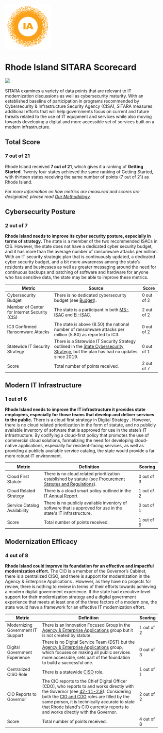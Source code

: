 ![image](https://github.com/internetassociation/SITARA/blob/main/Assets/IA_Mark.png)

# Rhode Island SITARA Scorecard

<img src="https://upload.wikimedia.org/wikipedia/commons/thumb/f/f3/Flag_of_Rhode_Island.svg/546px-Flag_of_Rhode_Island.svg.png" width="100" />

SITARA examines a variety of data points that are relevant to IT modernization discussions as well as cybersecurity maturity. With an established baseline of participation in programs recommended by Cybersecurity & Infrastructure Security Agency (CISA), SITARA measures additional efforts that will help governments focus on current and future threats related to the use of IT equipment and services while also moving towards developing a digital and more accessible set of services built on a modern infrastructure.

## Total Score

### 7 out of 21

Rhode Island received **7 out of 21**, which gives it a ranking of **Getting Started**. Twenty four states achieved the same ranking of Getting Started, with thirteen states receiving the same number of points (7 out of 21) as Rhode Island.

*For more information on how metrics are measured and scores are designated, please read [Our Methodology](https://github.com/internetassociation/SITARA/blob/main/Data/Individual-Data/Our-Methodology.md).*

## Cybersecurity Posture

### 2 out of 7

**Rhode Island needs to improve its cyber security posture, especially in terms of strategy.** The state is a member of the two recommended ISACs in CIS. However, the state does not have a dedicated cyber security budget, and it has more than the average number of ransomware attacks per million. With an IT security strategic plan that is continuously updated, a dedicated cyber security budget, and a bit more awareness among the state’s residents and businesses as well as greater messaging around the need for continuous backups and patching of software and hardware for anyone who has sensitive data, the state may be able to improve these metrics.

Metric | Source | Score
--- | --- | ---
Cybersecurity Budget | There is no dedicated cybersecurity budget (see [Budget](http://www.omb.ri.gov/documents/Prior%20Year%20Budgets/Operating%20Budget%202020/0_FY%202020%20Capital%20Budget.pdf)). | 0 out of 2
Member of Center for Internet Security (CIS) | The state is a participant in both [MS-ISAC](https://www.cisecurity.org/partners-state-government/) and [EI-ISAC](https://www.cisecurity.org/ei-isac/partners-ei-isac/). | 2 out of 2
IC3 Confirmed Ransomware Attacks | The state is above (8.50) the national number of ransomware attacks per million (5.80) as reported to IC3. | 0 out of 2
Statewide IT Security Strategy | There is a Statewide IT Security Strategy outlined in the [State Cybersecurity Strategy](http://www.admin.ri.gov/documents/Reports/cybersecurity/RI%20Cybersecurity%20Strategy%202019.pdf), but the plan has had no updates since 2019. | 0 out of 1
Score | Total number of points received. | 2 out of 7

## Modern IT Infrastructure

### 1 out of 6

**Rhode Island needs to improve the IT infrastructure it provides state employees, especially for those teams that develop and deliver services to the public.** There is a cloud first strategy in Digital Strategy . However, there is no cloud related prioritization in the form of statute, and no publicly available inventory of software that is approved for use in the state’s IT infrastructure. By codifying a cloud-first policy that promotes the use of commercial cloud solutions, formalizing the need for developing cloud-native applications, especially for resident-facing services, as well as providing a publicly available service catalog, the state would provide a far more robust IT environment.

Metric | Definition | Scoring
--- | --- | ---
Cloud First Statute | There is no cloud related prioritization established by statute (see [Procurement Statutes and Regulations](https://www.ridop.ri.gov/rules-regulations/)). | 0 out of 3
Cloud Related Strategy | There is a cloud smart policy outlined in the [IT Annual Report](http://www.doit.ri.gov/Documents/Enterprise-Technology-Strategy-and-Services-(ETSS)-Annual-Report-2019.pdf). | 1 out of 2
Service Catalog Availability | There is no publicly available inventory of software that is approved for use in the state's IT infrastructure. | 0 out of 1
Score | Total number of points received. | 1 out of 6

## Modernization Efficacy

### 4 out of 8

**Rhode Island could improve its foundation for an effective and impactful modernization effort.** The CIO is a member of the Governor’s Cabinet, there is a centralized CISO, and there is support for modernization in the Agency & Enterprise Applications . However, as they have no projects for review, there is nothing to review in terms of their efforts towards achieving a modern digital government experience. If the state had executive-level support for their modernization strategy and a digital government experience that meets at least one of the three factors of a modern one, the state would have a framework for an effective IT modernization effort.

Metric | Definition | Scoring
--- | --- | ---
Modernizing Government IT Support | There is an Innovation Focused Group in the [Agency & Enterprise Applications](http://www.doit.ri.gov/Services/Applications.php) group but it is not created by statute. | 1 out of 2
Digital Government Experience | There is no Digital Service Team (DST) but the [Agency & Enterprise Applications](http://www.doit.ri.gov/Services/Applications.php) group, which focuses on making all public services more accessible, sets part of the foundation to build a successful one. | 0 out of 3
Centralized CISO Role  | There is a statewide [CISO](http://www.doit.ri.gov/Services/Security.php) role. | 1 out of 1
CIO Reports to Governor | The CIO reports to the Chief Digital Officer (CDO), who reports to and works directly with the Governor (see [42-11-2.8](http://webserver.rilin.state.ri.us/Statutes/TITLE42/42-11/42-11-2.8.HTM)). Considering both the [CIO and CDO](http://www.doit.ri.gov/about/index.php) roles are filled by the same person, it is technically accurate to state that Rhode Island's CIO currently reports to and works directly with the Governor. | 2 out of 2
Score | Total number of points received. | 4 out of 8